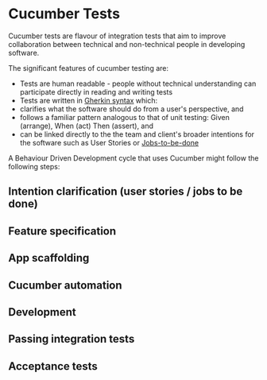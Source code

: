 # Cucumber Tests

Cucumber tests are flavour of integration tests that aim to improve collaboration between technical and non-technical people in developing software. 

The significant features of cucumber testing are:
  * Tests are human readable - people without technical understanding can participate directly in reading and writing tests
  * Tests are written in [Gherkin syntax](https://cucumber.io/docs/reference) which:
  * clarifies what the software should do from a user's perspective, and
  * follows a familiar pattern analogous to that of unit testing:  Given (arrange), When (act) Then (assert), and 
  * can be linked directly to the the team and client's broader intentions for the software such as User Stories or [Jobs-to-be-done](https://blog.intercom.io/using-job-stories-design-features-ui-ux/) 


A Behaviour Driven Development cycle that uses Cucumber might follow the following steps:


## Intention clarification (user stories / jobs to be done)

## Feature specification

## App scaffolding

## Cucumber automation

## Development

## Passing integration tests

## Acceptance tests







